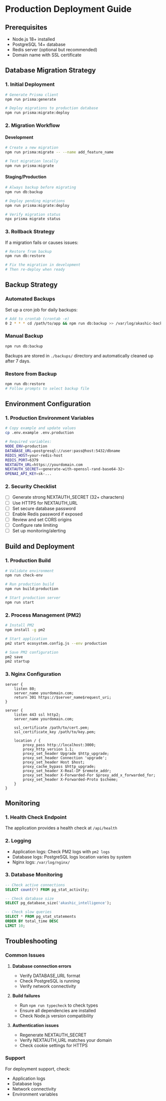 # Production Deployment Guide

## Prerequisites

- Node.js 18+ installed
- PostgreSQL 14+ database
- Redis server (optional but recommended)
- Domain name with SSL certificate

## Database Migration Strategy

### 1. Initial Deployment

```bash
# Generate Prisma client
npm run prisma:generate

# Deploy migrations to production database
npm run prisma:migrate:deploy
```

### 2. Migration Workflow

#### Development
```bash
# Create a new migration
npm run prisma:migrate -- --name add_feature_name

# Test migration locally
npm run prisma:migrate
```

#### Staging/Production
```bash
# Always backup before migrating
npm run db:backup

# Deploy pending migrations
npm run prisma:migrate:deploy

# Verify migration status
npx prisma migrate status
```

### 3. Rollback Strategy

If a migration fails or causes issues:

```bash
# Restore from backup
npm run db:restore

# Fix the migration in development
# Then re-deploy when ready
```

## Backup Strategy

### Automated Backups

Set up a cron job for daily backups:

```bash
# Add to crontab (crontab -e)
0 2 * * * cd /path/to/app && npm run db:backup >> /var/log/akashic-backup.log 2>&1
```

### Manual Backup

```bash
npm run db:backup
```

Backups are stored in `./backups/` directory and automatically cleaned up after 7 days.

### Restore from Backup

```bash
npm run db:restore
# Follow prompts to select backup file
```

## Environment Configuration

### 1. Production Environment Variables

```bash
# Copy example and update values
cp .env.example .env.production

# Required variables:
NODE_ENV=production
DATABASE_URL=postgresql://user:pass@host:5432/dbname
REDIS_HOST=your-redis-host
REDIS_PORT=6379
NEXTAUTH_URL=https://yourdomain.com
NEXTAUTH_SECRET=<generate-with-openssl-rand-base64-32>
OPENAI_API_KEY=sk-...
```

### 2. Security Checklist

- [ ] Generate strong NEXTAUTH_SECRET (32+ characters)
- [ ] Use HTTPS for NEXTAUTH_URL
- [ ] Set secure database password
- [ ] Enable Redis password if exposed
- [ ] Review and set CORS origins
- [ ] Configure rate limiting
- [ ] Set up monitoring/alerting

## Build and Deployment

### 1. Production Build

```bash
# Validate environment
npm run check-env

# Run production build
npm run build:production

# Start production server
npm run start
```

### 2. Process Management (PM2)

```bash
# Install PM2
npm install -g pm2

# Start application
pm2 start ecosystem.config.js --env production

# Save PM2 configuration
pm2 save
pm2 startup
```

### 3. Nginx Configuration

```nginx
server {
    listen 80;
    server_name yourdomain.com;
    return 301 https://$server_name$request_uri;
}

server {
    listen 443 ssl http2;
    server_name yourdomain.com;

    ssl_certificate /path/to/cert.pem;
    ssl_certificate_key /path/to/key.pem;

    location / {
        proxy_pass http://localhost:3000;
        proxy_http_version 1.1;
        proxy_set_header Upgrade $http_upgrade;
        proxy_set_header Connection 'upgrade';
        proxy_set_header Host $host;
        proxy_cache_bypass $http_upgrade;
        proxy_set_header X-Real-IP $remote_addr;
        proxy_set_header X-Forwarded-For $proxy_add_x_forwarded_for;
        proxy_set_header X-Forwarded-Proto $scheme;
    }
}
```

## Monitoring

### 1. Health Check Endpoint

The application provides a health check at `/api/health`

### 2. Logging

- Application logs: Check PM2 logs with `pm2 logs`
- Database logs: PostgreSQL logs location varies by system
- Nginx logs: `/var/log/nginx/`

### 3. Database Monitoring

```sql
-- Check active connections
SELECT count(*) FROM pg_stat_activity;

-- Check database size
SELECT pg_database_size('akashic_intelligence');

-- Check slow queries
SELECT * FROM pg_stat_statements 
ORDER BY total_time DESC 
LIMIT 10;
```

## Troubleshooting

### Common Issues

1. **Database connection errors**
   - Verify DATABASE_URL format
   - Check PostgreSQL is running
   - Verify network connectivity

2. **Build failures**
   - Run `npm run typecheck` to check types
   - Ensure all dependencies are installed
   - Check Node.js version compatibility

3. **Authentication issues**
   - Regenerate NEXTAUTH_SECRET
   - Verify NEXTAUTH_URL matches your domain
   - Check cookie settings for HTTPS

### Support

For deployment support, check:
- Application logs
- Database logs
- Network connectivity
- Environment variables